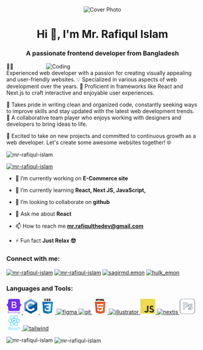<div align="center">
    <img src="https://i.postimg.cc/2S8cZdcY/mr-rafiqulthedev.png" alt="Cover Photo">
</div>
<h1 align="center">Hi 👋, I'm Mr. Rafiqul Islam</h1>
<h3 align="center">A passionate frontend developer from Bangladesh</h3>

<img align="right" alt="Coding" width="400" src="https://cdn.dribbble.com/users/1162077/screenshots/3848914/programmer.gif">

👩‍💻 Experienced web developer with a passion for creating visually appealing and user-friendly websites. 💡 Specialized in various aspects of web development over the years. 🚀 Proficient in frameworks like React and Next.js to craft interactive and enjoyable user experiences.

🧹 Takes pride in writing clean and organized code, constantly seeking ways to improve skills and stay updated with the latest web development trends. 🤝 A collaborative team player who enjoys working with designers and developers to bring ideas to life.

🌟 Excited to take on new projects and committed to continuous growth as a web developer. Let's create some awesome websites together! 🌐

<p align="left"> <img src="https://komarev.com/ghpvc/?username=mr-rafiqul-islam&label=Profile%20views&color=0e75b6&style=flat" alt="mr-rafiqul-islam" /> </p>

<p align="left"> <a href="https://github.com/ryo-ma/github-profile-trophy"><img src="https://github-profile-trophy.vercel.app/?username=mr-rafiqul-islam" alt="mr-rafiqul-islam" /></a> </p>

- 🔭 I’m currently working on **E-Commerce site**

- 🌱 I’m currently learning **React, Next JS, JavaScript,**

- 👯 I’m looking to collaborate on **github**

- 💬 Ask me about **React**

- 📫 How to reach me **mr.rafiqulthedev@gmail.com**

- ⚡ Fun fact **Just Relax 😎**

<h3 align="left">Connect with me:</h3>
<p align="left">
<a href="https://codepen.io/mr-rafiqul-islam" target="blank"><img align="center" src="https://raw.githubusercontent.com/rahuldkjain/github-profile-readme-generator/master/src/images/icons/Social/codepen.svg" alt="mr-rafiqul-islam" height="30" width="40" /></a>
<a href="https://linkedin.com/in/mr-rafiqul-islam" target="blank"><img align="center" src="https://raw.githubusercontent.com/rahuldkjain/github-profile-readme-generator/master/src/images/icons/Social/linked-in-alt.svg" alt="mr-rafiqul-islam" height="30" width="40" /></a>
<a href="https://fb.com/mr.rafiqulthedev" target="blank"><img align="center" src="https://raw.githubusercontent.com/rahuldkjain/github-profile-readme-generator/master/src/images/icons/Social/facebook.svg" alt="sagirmd.emon" height="30" width="40" /></a>
<a href="https://instagram.com/mr.rafiqulthedev" target="blank"><img align="center" src="https://raw.githubusercontent.com/rahuldkjain/github-profile-readme-generator/master/src/images/icons/Social/instagram.svg" alt="hulk_emon" height="30" width="40" /></a>
</p>

<h3 align="left">Languages and Tools:</h3>
<p align="left"> <a href="https://getbootstrap.com" target="_blank" rel="noreferrer"> <img src="https://raw.githubusercontent.com/devicons/devicon/master/icons/bootstrap/bootstrap-plain-wordmark.svg" alt="bootstrap" width="40" height="40"/> </a> <a href="https://www.cprogramming.com/" target="_blank" rel="noreferrer"> <img src="https://raw.githubusercontent.com/devicons/devicon/master/icons/c/c-original.svg" alt="c" width="40" height="40"/> </a> <a href="https://www.w3schools.com/css/" target="_blank" rel="noreferrer"> <img src="https://raw.githubusercontent.com/devicons/devicon/master/icons/css3/css3-original-wordmark.svg" alt="css3" width="40" height="40"/> </a> <a href="https://www.figma.com/" target="_blank" rel="noreferrer"> <img src="https://www.vectorlogo.zone/logos/figma/figma-icon.svg" alt="figma" width="40" height="40"/> </a> <a href="https://git-scm.com/" target="_blank" rel="noreferrer"> <img src="https://www.vectorlogo.zone/logos/git-scm/git-scm-icon.svg" alt="git" width="40" height="40"/> </a> <a href="https://www.w3.org/html/" target="_blank" rel="noreferrer"> <img src="https://raw.githubusercontent.com/devicons/devicon/master/icons/html5/html5-original-wordmark.svg" alt="html5" width="40" height="40"/> </a> <a href="https://www.adobe.com/in/products/illustrator.html" target="_blank" rel="noreferrer"> <img src="https://www.vectorlogo.zone/logos/adobe_illustrator/adobe_illustrator-icon.svg" alt="illustrator" width="40" height="40"/> </a> <a href="https://developer.mozilla.org/en-US/docs/Web/JavaScript" target="_blank" rel="noreferrer"> <img src="https://raw.githubusercontent.com/devicons/devicon/master/icons/javascript/javascript-original.svg" alt="javascript" width="40" height="40"/> </a> <a href="https://nextjs.org/" target="_blank" rel="noreferrer"> <img src="https://cdn.worldvectorlogo.com/logos/nextjs-2.svg" alt="nextjs" width="40" height="40"/> </a> <a href="https://www.photoshop.com/en" target="_blank" rel="noreferrer"> <img src="https://raw.githubusercontent.com/devicons/devicon/master/icons/photoshop/photoshop-line.svg" alt="photoshop" width="40" height="40"/> </a> <a href="https://reactjs.org/" target="_blank" rel="noreferrer"> <img src="https://raw.githubusercontent.com/devicons/devicon/master/icons/react/react-original-wordmark.svg" alt="react" width="40" height="40"/> </a> <a href="https://tailwindcss.com/" target="_blank" rel="noreferrer"> <img src="https://www.vectorlogo.zone/logos/tailwindcss/tailwindcss-icon.svg" alt="tailwind" width="40" height="40"/> </a> </p>

<p><img align="left" src="https://github-readme-stats.vercel.app/api/top-langs?username=mr-rafiqul-islam&show_icons=true&locale=en&layout=compact" alt="mr-rafiqul-islam" /></p>

<p>&nbsp;<img align="center" src="https://github-readme-stats.vercel.app/api?username=mr-rafiqul-islam&show_icons=true&locale=en" alt="mr-rafiqul-islam" /></p>

